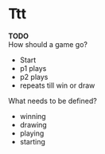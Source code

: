 # Ttt


**TODO**   
How should a game go?  
- Start  
- p1 plays  
- p2 plays  
- repeats till win or draw  

What needs to be defined?  
- winning  
- drawing  
- playing  
- starting  

